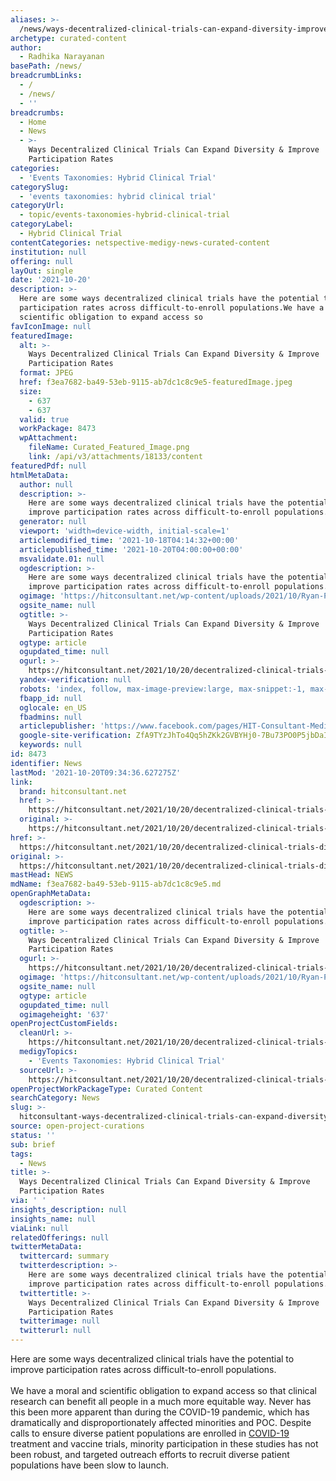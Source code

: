 ```yaml
---
aliases: >-
  /news/ways-decentralized-clinical-trials-can-expand-diversity-improve-participation-rates
archetype: curated-content
author:
  - Radhika Narayanan
basePath: /news/
breadcrumbLinks:
  - /
  - /news/
  - ''
breadcrumbs:
  - Home
  - News
  - >-
    Ways Decentralized Clinical Trials Can Expand Diversity & Improve
    Participation Rates
categories:
  - 'Events Taxonomies: Hybrid Clinical Trial'
categorySlug:
  - 'events taxonomies: hybrid clinical trial'
categoryUrl:
  - topic/events-taxonomies-hybrid-clinical-trial
categoryLabel:
  - Hybrid Clinical Trial
contentCategories: netspective-medigy-news-curated-content
institution: null
offering: null
layOut: single
date: '2021-10-20'
description: >-
  Here are some ways decentralized clinical trials have the potential to improve
  participation rates across difficult-to-enroll populations.We have a moral and
  scientific obligation to expand access so 
favIconImage: null
featuredImage:
  alt: >-
    Ways Decentralized Clinical Trials Can Expand Diversity & Improve
    Participation Rates
  format: JPEG
  href: f3ea7682-ba49-53eb-9115-ab7dc1c8c9e5-featuredImage.jpeg
  size:
    - 637
    - 637
  valid: true
  workPackage: 8473
  wpAttachment:
    fileName: Curated_Featured_Image.png
    link: /api/v3/attachments/18133/content
featuredPdf: null
htmlMetaData:
  author: null
  description: >-
    Here are some ways decentralized clinical trials have the potential to
    improve participation rates across difficult-to-enroll populations.
  generator: null
  viewport: 'width=device-width, initial-scale=1'
  articlemodified_time: '2021-10-18T04:14:32+00:00'
  articlepublished_time: '2021-10-20T04:00:00+00:00'
  msvalidate.01: null
  ogdescription: >-
    Here are some ways decentralized clinical trials have the potential to
    improve participation rates across difficult-to-enroll populations.
  ogimage: 'https://hitconsultant.net/wp-content/uploads/2021/10/Ryan-Pack.png'
  ogsite_name: null
  ogtitle: >-
    Ways Decentralized Clinical Trials Can Expand Diversity & Improve
    Participation Rates
  ogtype: article
  ogupdated_time: null
  ogurl: >-
    https://hitconsultant.net/2021/10/20/decentralized-clinical-trials-diversity/
  yandex-verification: null
  robots: 'index, follow, max-image-preview:large, max-snippet:-1, max-video-preview:-1'
  fbapp_id: null
  oglocale: en_US
  fbadmins: null
  articlepublisher: 'https://www.facebook.com/pages/HIT-Consultant-Media/302199219847409'
  google-site-verification: ZfA9TYzJhTo4Qq5hZKk2GVBYHj0-7Bu73PO0P5jbDaI
  keywords: null
id: 8473
identifier: News
lastMod: '2021-10-20T09:34:36.627275Z'
link:
  brand: hitconsultant.net
  href: >-
    https://hitconsultant.net/2021/10/20/decentralized-clinical-trials-diversity/#.YW_hChrMJPY
  original: >-
    https://hitconsultant.net/2021/10/20/decentralized-clinical-trials-diversity/#.YW_hChrMJPY
href: >-
  https://hitconsultant.net/2021/10/20/decentralized-clinical-trials-diversity/#.YW_hChrMJPY
original: >-
  https://hitconsultant.net/2021/10/20/decentralized-clinical-trials-diversity/#.YW_hChrMJPY
mastHead: NEWS
mdName: f3ea7682-ba49-53eb-9115-ab7dc1c8c9e5.md
openGraphMetaData:
  ogdescription: >-
    Here are some ways decentralized clinical trials have the potential to
    improve participation rates across difficult-to-enroll populations.
  ogtitle: >-
    Ways Decentralized Clinical Trials Can Expand Diversity & Improve
    Participation Rates
  ogurl: >-
    https://hitconsultant.net/2021/10/20/decentralized-clinical-trials-diversity/
  ogimage: 'https://hitconsultant.net/wp-content/uploads/2021/10/Ryan-Pack.png'
  ogsite_name: null
  ogtype: article
  ogupdated_time: null
  ogimageheight: '637'
openProjectCustomFields:
  cleanUrl: >-
    https://hitconsultant.net/2021/10/20/decentralized-clinical-trials-diversity/#.YW_hChrMJPY
  medigyTopics:
    - 'Events Taxonomies: Hybrid Clinical Trial'
  sourceUrl: >-
    https://hitconsultant.net/2021/10/20/decentralized-clinical-trials-diversity/#.YW_hChrMJPY
openProjectWorkPackageType: Curated Content
searchCategory: News
slug: >-
  hitconsultant-ways-decentralized-clinical-trials-can-expand-diversity-improve-participation-rates
source: open-project-curations
status: ''
sub: brief
tags:
  - News
title: >-
  Ways Decentralized Clinical Trials Can Expand Diversity & Improve
  Participation Rates
via: ' '
insights_description: null
insights_name: null
viaLink: null
relatedOfferings: null
twitterMetaData:
  twittercard: summary
  twitterdescription: >-
    Here are some ways decentralized clinical trials have the potential to
    improve participation rates across difficult-to-enroll populations.
  twittertitle: >-
    Ways Decentralized Clinical Trials Can Expand Diversity & Improve
    Participation Rates
  twitterimage: null
  twitterurl: null
---
```

<p>Here are some ways decentralized clinical trials have the potential to improve participation rates across difficult-to-enroll populations.<br><br>We have a moral and scientific obligation to expand access so that clinical research can benefit all people in a much more equitable way. Never has this been more apparent than during the COVID-19 pandemic, which has dramatically and disproportionately affected minorities and POC. Despite calls to ensure diverse patient populations are enrolled in <a href="https://hitconsultant.net/tag/coronavirus-covid-19/">COVID-19</a> treatment and vaccine trials, minority participation in these studies has not been robust, and targeted outreach efforts to recruit diverse patient populations have been slow to launch.</p>